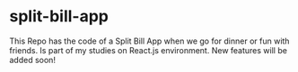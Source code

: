 # split-bill-app
This Repo has the code of a Split Bill App when we go for dinner or fun with friends. Is part of my studies on React.js environment. New features will be added soon!
